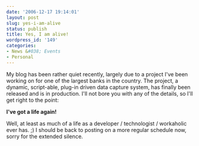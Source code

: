 ```yaml
---
date: '2006-12-17 19:14:01'
layout: post
slug: yes-i-am-alive
status: publish
title: Yes, I am alive!
wordpress_id: '149'
categories:
- News &#038; Events
- Personal
---
```


My blog has been rather quiet recently, largely due to a project I've been working on for one of the largest banks in the country. The project, a dynamic, script-able, plug-in driven data capture system, has finally been released and is in production. I'll not bore you with any of the details, so I'll get right to the point:

**I've got a life again!**

Well, at least as much of a life as a developer / technologist / workaholic ever has. ;) I should be back to posting on a more regular schedule now, sorry for the extended silence.
